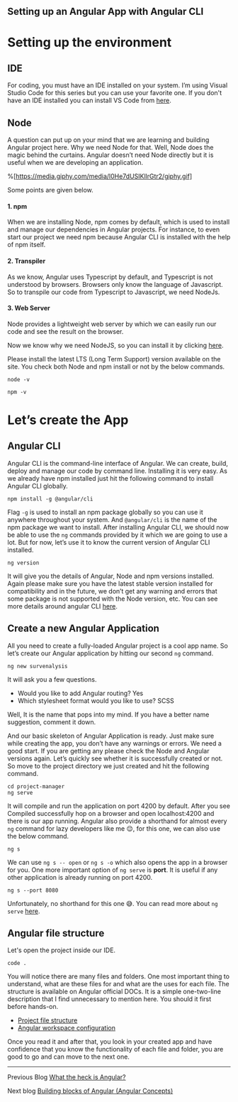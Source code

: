 ## Setting up  an Angular App with Angular CLI

# Setting up the environment

## IDE
For coding, you must have an IDE installed on your system. I’m using Visual Studio Code for this series but you can use your favorite one. If you don't have an IDE installed you can install VS Code from  [here](https://code.visualstudio.com/download).

## Node
A question can put up on your mind that we are learning and building Angular project here. Why we need Node for that. Well, Node does the magic behind the curtains. Angular doesn’t need Node directly but it is useful when we are developing an application.


%[https://media.giphy.com/media/l0He7dUSIKllrGtr2/giphy.gif]


Some points are given below.

#### 1. npm
When we are installing Node, npm comes by default, which is used to install and manage our dependencies in Angular projects. For instance, to even start our project we need npm because Angular CLI is installed with the help of npm itself.

#### 2. Transpiler
As we know, Angular uses Typescript by default, and Typescript is not understood by browsers. Browsers only know the language of Javascript. So to transpile our code from Typescript to Javascript, we need NodeJs.

#### 3. Web Server
Node provides a lightweight web server by which we can easily run our code and see the result on the browser.

Now we know why we need NodeJS, so you can install it by clicking [here](https://nodejs.org/en/download/).

Please install the latest LTS (Long Term Support) version available on the site.
You check both Node and npm install or not by the below commands.
```
node -v
``` 
```
npm -v
``` 
# Let’s create the App

## Angular CLI
Angular CLI is the command-line interface of Angular. We can create, build, deploy and manage our code by command line. Installing it is very easy. As we already have npm installed just hit the following command to install Angular CLI globally.

```
npm install -g @angular/cli
```
Flag `-g` is used to install an npm package globally so you can use it anywhere throughout your system. And `@angular/cli` is the name of the npm package we want to install.
After installing Angular CLI, we should now be able to use the `ng` commands provided by it which we are going to use a lot. But for now, let’s use it to know the current version of Angular CLI installed. 

```
ng version
``` 
It will give you the details of Angular, Node and npm versions installed. Again please make sure you have the latest stable version installed for compatibility and in the future, we don’t get any warning and errors that some package is not supported with the Node version, etc.
You can see more details around angular CLI [here](https://angular.io/cli).

## Create a new Angular Application
All you need to create a fully-loaded Angular project is a cool app name. So let’s create our Angular application by hitting our second `ng` command.
```
ng new survenalysis
``` 
It will ask you a few questions.

- Would you like to add Angular routing? Yes
- Which stylesheet format would you like to use? SCSS

Well, It is the name that pops into my mind. If you have a better name suggestion, comment it down.

And our basic skeleton of Angular Application is ready. Just make sure while creating the app, you don’t have any warnings or errors. We need a good start. If you are getting any please check the Node and Angular versions again.
Let’s quickly see whether it is successfully created or not. So move to the project directory we just created and hit the following command. 

```
cd project-manager
ng serve
```
It will compile and run the application on port 4200 by default. After you see Compiled successfully hop on a browser and open localhost:4200 and there is our app running.
Angular also provide a shorthand for almost every `ng` command for lazy developers like me 😌, for this one, we can also use the below command.

```
ng s
``` 
We can use `ng s -- open` or `ng s -o` which also opens the app in a browser for you.
One more important option of `ng serve` is **port**. It is useful if any other application is already running on port 4200.

```
ng s --port 8080
``` 
Unfortunately, no shorthand for this one  😅. You can read more about `ng serve` [here](https://angular.io/cli/serve).


## Angular file structure

Let's open the project inside our IDE.

```
code .
``` 
You will notice there are many files and folders. One most important thing to understand, what are these files for and what are the uses for each file. The structure is available on Angular official DOCs. It is a simple one-two-line description that I find unnecessary to mention here. You should it first before hands-on.
 - [Project file structure](https://angular.io/guide/file-structure) 
 - [Angular workspace configuration](https://angular.io/guide/workspace-config)

Once you read it and after that, you look in your created app and have confidence that you know the functionality of each file and folder, you are good to go and can move to the next one.

***
Previous Blog [What the heck is Angular?](https://gauravsaxena.hashnode.dev/what-is-angular)

Next blog [Building blocks of Angular (Angular Concepts)](https://gauravsaxena.hashnode.dev/building-blocks-of-angular)




 